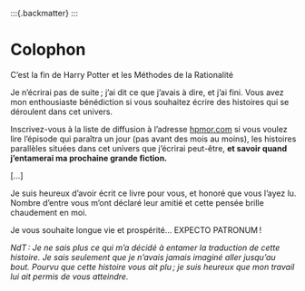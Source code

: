 :::{.backmatter}
:::

# Colophon

C’est la fin de Harry Potter et les Méthodes de la Rationalité

Je n’écrirai pas de suite ; j’ai dit ce que j’avais à dire, et j’ai
fini. Vous avez mon enthousiaste bénédiction si vous souhaitez écrire
des histoires qui se déroulent dans cet univers.

Inscrivez-vous à la liste de diffusion à l’adresse
[hpmor.com](http://hpmor.com) si vous voulez lire l’épisode qui
paraîtra un jour (pas avant des mois au moins), les histoires parallèles
situées dans cet univers que j’écrirai peut-être, **et savoir quand
j’entamerai ma prochaine grande fiction.**

\[…\]

Je suis heureux d’avoir écrit ce livre pour vous,
et honoré que vous l’ayez lu.
Nombre d’entre vous m’ont déclaré leur amitié
et cette pensée brille chaudement en moi.

Je vous souhaite longue vie et prospérité… EXPECTO PATRONUM !

*NdT : Je ne sais plus ce qui m’a décidé à entamer la traduction de
cette histoire. Je sais seulement que je n’avais jamais imaginé aller
jusqu’au bout. Pourvu que cette histoire vous ait plu ; je suis heureux
que mon travail lui ait permis de vous atteindre.*
